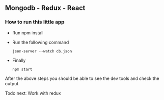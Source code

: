 ## Mongodb - Redux - React

### How to run this little app

- Run npm install
- Run the following command

    ```
    json-server --watch db.json
    ```
- Finally

    ```
    npm start
    ```
    
 After the above steps you should be able to see the dev tools and check the output.
 
 Todo next:
 Work with redux